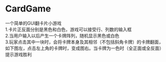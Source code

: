 # CardGame
一个简单的GUI翻卡片小游戏<br>
1.卡片正反面分别是黑色和白色，游戏可以接受行、列数的输入框<br>
2.当用户输入以后产生一个卡牌阵列，随机显示黑色或白色<br>
3.玩家点击其中一块时，会将卡牌本身及其相邻（不包括斜角卡牌）的卡牌翻面，如下图左，点击左上角的卡牌时，变成图右。当卡牌为一色时（全正面或全反面）提示游戏胜利<br>
